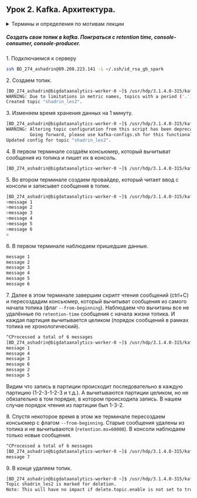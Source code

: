 ## Урок 2. Kafka. Архитектура.

<details>
    <summary>Термины и определения по мотивам лекции</summary>
    
    Kafka - распределённая key-value система транспорта сообщений (альтернатива - rabbitmq), гарантирующая хронологический порядок сообщения внутри одной партиции.
    Broker - сервер кафки на дата-ноде (демон).
    Zookeeper - распределённая key-value база с супер консистентностью, но низкой пропускной способностью для хранения конфигурации брокеров.
    Topic - таблица в кафке с параметрами партиционирования, репликации и retention time.
    Partition - лог сообщений с возможностью только вставки сообщения в конец и без возможности изменить уже записанные сообщения. Несколько партиций в топике позволяют снизить нагрузку на консьюмеры (параллелизм).
    Replicas - копия партиции на соседнем брокере (соседней дата-ноде, соседней стойке), которая заполняется при вставке сообщения и вычитывается только в случае падения лидера топика.
    Retention time - гарантированное время хранения сообщения в топике. Может быть изменено после создания топика.
    Max size - максимальный объем партиции, по достижении которого из партиции удаляются сообщения из начала очереди. Может быть изменено после создания топика.
    Offset - абсолютный порядковый номер сообщения в текущей партиции, хранимый в течение жизни топика.
    Producer - сервер, который поставляет сообщения в топик.
    Acks - параметр подтверждеине записи сообщения от брокера продьюссеру. 
        Acks = -1 - без ожидания подтверждения от брокера;
        Acks = 0 - с ожиданием подтверждения записи сообщения в партицию;
        Acks = 1 - с ожиданием подтверждения записи сообщения в партицию и реплики;
    Consumer - сервис, который читает сообщения из партиции. По-умолчанию партиция вычитывается с конца в будущее. Порядок вычитки партиции определяется параметром offset ("-1" - earliest). Партиции вычитываются целиком, друг за другом. После вычитки сообщение из очереди не удаляется.
    Consumer group - группа консьюмеров, которые вычитывают данные из топика параллельно. Параллелизм достигается за счет того что каждый консьюмер читает свою партицию. Каждый консьюмер, не включенный в группу, вычитывает топик целиком. Разные консьюмеры из группы могут вычитывать одну партицию.
    At most once, At least once, Exactly once - настройки тракта сообщений, определяющие тип проверки сообщений на дубли.
        At most once - один раз записали в топик и не проверяем что записалось;
        At least once - записали хотя бы одно сообщение в топик, возможно больше (обычно стоит эта настройка); 
        Exactly once - записали только одно сообщение, без дублей;
</details>


##### Создать свои топик в kafka. Поиграться с retention time, console-consumer, console-producer.

1\. Подключаемся к серверу

```bash
ssh BD_274_ashadrin@89.208.223.141 -i ~/.ssh/id_rsa_gb_spark
```
 
2\. Создаем топик.

```bash
[BD_274_ashadrin@bigdataanalytics-worker-0 ~]$ /usr/hdp/3.1.4.0-315/kafka/bin/kafka-topics.sh --create --topic shadrin_les2 --zookeeper bigdataanalytics-worker-0.novalocal:2181 --partitions 3 --replication-factor 2 --config retention.ms=-1
WARNING: Due to limitations in metric names, topics with a period ('.') or underscore ('_') could collide. To avoid issues it is best to use either, but not both.
Created topic "shadrin_les2".

```

3\. Изменяем время хранения данных на 1 минуту.

```bash
[BD_274_ashadrin@bigdataanalytics-worker-0 ~]$ /usr/hdp/3.1.4.0-315/kafka/bin/kafka-topics.sh --zookeeper bigdataanalytics-worker-0.novalocal:2181 --alter --config retention.ms=60000 --topic shadrin_les2
WARNING: Altering topic configuration from this script has been deprecated and may be removed in future releases.
         Going forward, please use kafka-configs.sh for this functionality
Updated config for topic "shadrin_les2".
```

4\. В первом терминале создаём консьюмер, который вычитыват сообщения из топика и пишет их в консоль.

```bash
[BD_274_ashadrin@bigdataanalytics-worker-0 ~]$ /usr/hdp/3.1.4.0-315/kafka/bin/kafka-console-consumer.sh --topic shadrin_les2 --bootstrap-server bigdataanalytics-worker-0.novalocal:6667
```

5\. Во втором терминале создаем провайдер, который читает ввод с консоли и записывет сообщения в топик.

```bash
[BD_274_ashadrin@bigdataanalytics-worker-0 ~]$ /usr/hdp/3.1.4.0-315/kafka/bin/kafka-console-producer.sh --topic shadrin_les2 --broker-list bigdataanalytics-worker-0.novalocal:6667
>message 1
>message 2
>message 3
>message 4
>message 5
>message 6
>
```

6\. В первом терминале наблюдаем пришедшие данные.

```bash
message 1
message 2
message 3
message 4
message 5
message 6
```

7\. Далее в этом терминале завершим скрипт чтения сообщений (ctrl+C) и пересоздадим консьюмер, который вычитыват сообщения из самого начала топика (флаг `--from-beginning`). Наблюдаем что вычитаны все не удалённые по `retention-time` сообщения с начала жизни топика. И каждая партиция вычитывается целиком (порядок сообщений в рамках топика не хронологический). 

```bash
^CProcessed a total of 6 messages
[BD_274_ashadrin@bigdataanalytics-worker-0 ~]$ /usr/hdp/3.1.4.0-315/kafka/bin/kafka-console-consumer.sh --topic shadrin_les2 --from-beginning --bootstrap-server bigdataanalytics-worker-0.novalocal:6667
message 1
message 4
message 3
message 6
message 2
message 5
```

Видим что запись в партиции происходит последовательно в каждую партицию (1-2-3-1-2-3 и т.д.). А вычитываются партиции целиком, но не обязательно в том порядке, в котором происходила запись. В нашем случае порядок чтения из партиции был 1-3-2.

8\. Спустя некоторое время в этом же терминале пересоздаем консьюмер с флагом `--from-beginning`. Старые сообщения удалены из топика и не вычитываются (`retention.ms=60000`). В консоли наблюдаем только новые сообщения.

```bash
^CProcessed a total of 6 messages
[BD_274_ashadrin@bigdataanalytics-worker-0 ~]$ /usr/hdp/3.1.4.0-315/kafka/bin/kafka-console-consumer.sh --topic shadrin_les2 --from-beginning --bootstrap-server bigdataanalytics-worker-0.novalocal:6667
message 7
```

9\. В конце удаляем топик.

```bash
[BD_274_ashadrin@bigdataanalytics-worker-0 ~]$ /usr/hdp/3.1.4.0-315/kafka/bin/kafka-topics.sh --zookeeper bigdataanalytics-worker-0.novalocal:2181 --delete --topic shadrin_les2
Topic shadrin_les2 is marked for deletion.
Note: This will have no impact if delete.topic.enable is not set to true.
```
